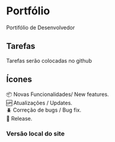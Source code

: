 # Portfólio

Portifólio de Desenvolvedor
## Tarefas

Tarefas serão colocadas no github

## Ícones


:package: Novas Funcionalidades/ New features.  
:up: Atualizações / Updates.  
:beetle: Correção de bugs / Bug fix.  
:checkered_flag: Release.  

### Versão local do site
